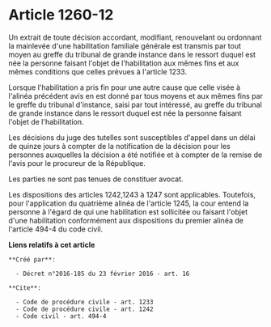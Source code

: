 # Article 1260-12

Un extrait de toute décision accordant, modifiant, renouvelant ou ordonnant la mainlevée d'une habilitation familiale
générale est transmis par tout moyen au greffe du tribunal de grande instance dans le ressort duquel est née la personne
faisant l'objet de l'habilitation aux mêmes fins et aux mêmes conditions que celles prévues à l'article 1233. 

Lorsque l'habilitation a pris fin pour une autre cause que celle visée à l'alinéa précédent avis en est donné par tous moyens
et aux mêmes fins par le greffe du tribunal d'instance, saisi par tout intéressé, au greffe du tribunal de grande instance
dans le ressort duquel est née la personne faisant l'objet de l'habilitation. 

Les décisions du juge des tutelles sont susceptibles d'appel dans un délai de quinze jours à compter de la notification de la
décision pour les personnes auxquelles la décision a été notifiée et à compter de la remise de l'avis pour le procureur de la
République. 

Les parties ne sont pas tenues de constituer avocat. 

Les dispositions des articles 1242,1243 à 1247 sont applicables. Toutefois, pour l'application du quatrième alinéa de
l'article 1245, la cour entend la personne à l'égard de qui une habilitation est sollicitée ou faisant l'objet d'une
habilitation conformément aux dispositions du premier alinéa de l'article 494-4 du code civil.

**Liens relatifs à cet article**

	**Créé par**:

	  - Décret n°2016-185 du 23 février 2016 - art. 16

	**Cite**:

	  - Code de procédure civile - art. 1233
	  - Code de procédure civile - art. 1242
	  - Code civil - art. 494-4
